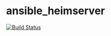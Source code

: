 # ansible_heimserver

[![Build Status](http://docker10.grote.lan:81/api/badges/mg/homeserver/status.svg)](http://docker10.grote.lan:81/mg/homeserver)
